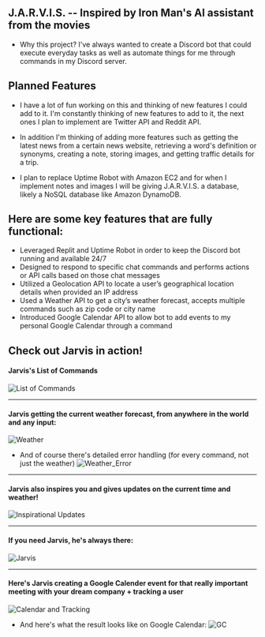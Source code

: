## J.A.R.V.I.S. -- Inspired by Iron Man's AI assistant from the movies

- Why this project? I've always wanted to create a Discord bot that could execute everyday tasks as well as automate things for me through commands in my Discord server.

## Planned Features

- I have a lot of fun working on this and thinking of new features I could add to it. I'm constantly thinking of new features to add to it, the next ones I plan to implement are Twitter API and Reddit API. 
- In addition I'm thinking of adding more features such as getting the latest news from a certain news website, retrieving a word's definition or synonyms, creating a note, storing images, and getting traffic details for a trip.

- I plan to replace Uptime Robot with Amazon EC2 and for when I implement notes and images I will be giving J.A.R.V.I.S. a database, likely a NoSQL database like Amazon DynamoDB.

## Here are some key features that are fully functional:

- Leveraged Replit and Uptime Robot in order to keep the Discord bot running and available 24/7
- Designed to respond to specific chat commands and performs actions or API calls based on those chat messages
- Utilized a Geolocation API to locate a user’s geographical location details when provided an IP address
- Used a Weather API to get a city’s weather forecast, accepts multiple commands such as zip code or city name
- Introduced Google Calendar API to allow bot to add events to my personal Google Calendar through a command

## Check out Jarvis in action!

#### Jarvis's List of Commands
![List of Commands](https://i.imgur.com/Z5kF4Ry.png)

----

#### Jarvis getting the current weather forecast, from anywhere in the world and any input:
![Weather](https://i.imgur.com/nerpTYV.png)

- And of course there's detailed error handling (for every command, not just the weather)
![Weather_Error](https://i.imgur.com/HNOo6F6.png)

----

#### Jarvis also inspires you and gives updates on the current time and weather!
![Inspirational Updates](https://i.imgur.com/HyHdFJ1.png)

----

#### If you need Jarvis, he's always there:
![Jarvis](https://i.imgur.com/wGmvdck.png)

----

#### Here's Jarvis creating a Google Calender event for that really important meeting with your dream company + tracking a user
![Calendar and Tracking](https://i.imgur.com/narT0a1.png)

- And here's what the result looks like on Google Calendar:
![GC](https://i.imgur.com/kunyp2k.png)
